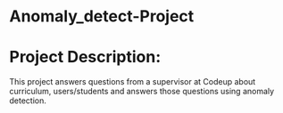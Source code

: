 # Anomaly_detect-Project

# Project Description:

This project answers questions from a supervisor at Codeup about curriculum, users/students and answers those questions using anomaly detection.
